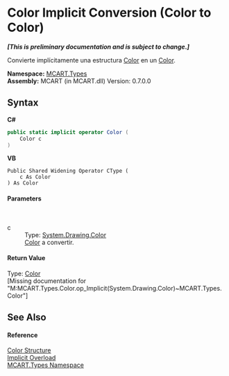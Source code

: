 # Color&nbsp;Implicit Conversion (Color to Color)
 _**\[This is preliminary documentation and is subject to change.\]**_

Convierte implícitamente una estructura <a href="http://msdn2.microsoft.com/es-es/library/14w97wkc" target="_blank">Color</a> en un <a href="b2f59482-b5b7-a7aa-b3e0-1a7c0ef43382">Color</a>.

**Namespace:**&nbsp;<a href="c5168ca1-3831-8d0b-91b8-6ec8e54f9c51">MCART.Types</a><br />**Assembly:**&nbsp;MCART (in MCART.dll) Version: 0.7.0.0

## Syntax

**C#**<br />
``` C#
public static implicit operator Color (
	Color c
)
```

**VB**<br />
``` VB
Public Shared Widening Operator CType ( 
	c As Color
) As Color
```


#### Parameters
&nbsp;<dl><dt>c</dt><dd>Type: <a href="http://msdn2.microsoft.com/es-es/library/14w97wkc" target="_blank">System.Drawing.Color</a><br /><a href="http://msdn2.microsoft.com/es-es/library/14w97wkc" target="_blank">Color</a> a convertir.</dd></dl>

#### Return Value
Type: <a href="b2f59482-b5b7-a7aa-b3e0-1a7c0ef43382">Color</a><br />\[Missing <returns> documentation for "M:MCART.Types.Color.op_Implicit(System.Drawing.Color)~MCART.Types.Color"\]

## See Also


#### Reference
<a href="b2f59482-b5b7-a7aa-b3e0-1a7c0ef43382">Color Structure</a><br /><a href="dd1e3eb7-893c-5de7-d371-7b281afc1be1">Implicit Overload</a><br /><a href="c5168ca1-3831-8d0b-91b8-6ec8e54f9c51">MCART.Types Namespace</a><br />